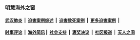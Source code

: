 
### 明慧海外之窗

####  [武汉肺炎](indexes/365.md?t=04240301) &nbsp;|&nbsp;  [迫害案例综述](indexes/328.md?t=04240301) &nbsp;|&nbsp; [迫害致死案例](indexes/277.md?t=04240301)  &nbsp;|&nbsp; [更多迫害案例](indexes/81.md?t=04240301)  &nbsp;|&nbsp; 
####  [时事评论](indexes/19.md?t=04240301) &nbsp;|&nbsp; [海外简讯](indexes/245.md?t=04240301)&nbsp;|&nbsp;  [社会支持](indexes/140.md?t=04240301) &nbsp;|&nbsp; [褒奖决议](indexes/282.md?t=04240301) &nbsp;|&nbsp; [社区报道](indexes/91.md?t=04240301)  &nbsp;|&nbsp; [天人之间](indexes/78.md?t=04240301) 

